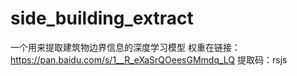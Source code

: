 # side_building_extract
  一个用来提取建筑物边界信息的深度学习模型
  权重在链接：https://pan.baidu.com/s/1__R_eXaSrQOeesGMmdq_LQ 
  提取码：rsjs
